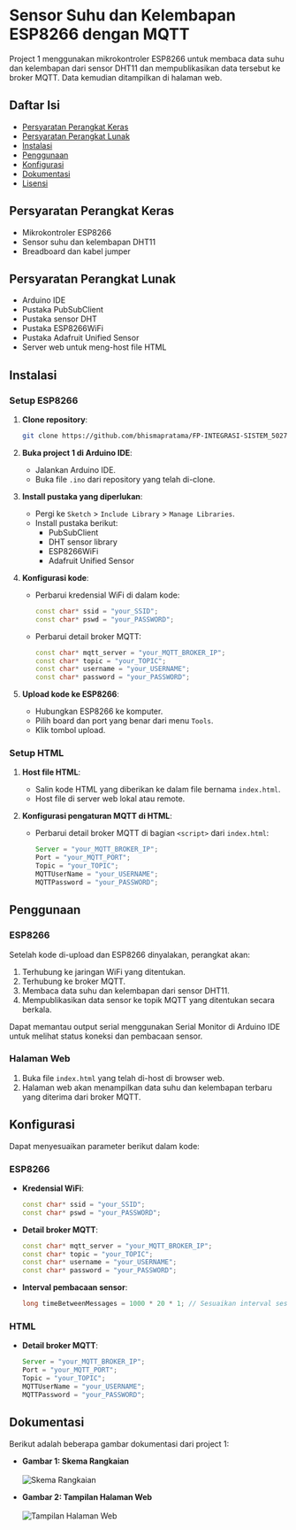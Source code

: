 # Sensor Suhu dan Kelembapan ESP8266 dengan MQTT

Project 1 menggunakan mikrokontroler ESP8266 untuk membaca data suhu dan kelembapan dari sensor DHT11 dan mempublikasikan data tersebut ke broker MQTT. Data kemudian ditampilkan di halaman web.

## Daftar Isi

- [Persyaratan Perangkat Keras](#persyaratan-perangkat-keras)
- [Persyaratan Perangkat Lunak](#persyaratan-perangkat-lunak)
- [Instalasi](#instalasi)
- [Penggunaan](#penggunaan)
- [Konfigurasi](#konfigurasi)
- [Dokumentasi](#dokumentasi)
- [Lisensi](#lisensi)

## Persyaratan Perangkat Keras

- Mikrokontroler ESP8266
- Sensor suhu dan kelembapan DHT11
- Breadboard dan kabel jumper

## Persyaratan Perangkat Lunak

- Arduino IDE
- Pustaka PubSubClient
- Pustaka sensor DHT
- Pustaka ESP8266WiFi
- Pustaka Adafruit Unified Sensor
- Server web untuk meng-host file HTML

## Instalasi

### Setup ESP8266

1. **Clone repository**:

   ```bash
   git clone https://github.com/bhismapratama/FP-INTEGRASI-SISTEM_5027221005_5027221014.git
   ```

2. **Buka project 1 di Arduino IDE**:

   - Jalankan Arduino IDE.
   - Buka file `.ino` dari repository yang telah di-clone.

3. **Install pustaka yang diperlukan**:

   - Pergi ke `Sketch` > `Include Library` > `Manage Libraries`.
   - Install pustaka berikut:
     - PubSubClient
     - DHT sensor library
     - ESP8266WiFi
     - Adafruit Unified Sensor

4. **Konfigurasi kode**:

   - Perbarui kredensial WiFi di dalam kode:
     ```cpp
     const char* ssid = "your_SSID";
     const char* pswd = "your_PASSWORD";
     ```
   - Perbarui detail broker MQTT:
     ```cpp
     const char* mqtt_server = "your_MQTT_BROKER_IP";
     const char* topic = "your_TOPIC";
     const char* username = "your_USERNAME";
     const char* password = "your_PASSWORD";
     ```

5. **Upload kode ke ESP8266**:
   - Hubungkan ESP8266 ke komputer.
   - Pilih board dan port yang benar dari menu `Tools`.
   - Klik tombol upload.

### Setup HTML

1. **Host file HTML**:

   - Salin kode HTML yang diberikan ke dalam file bernama `index.html`.
   - Host file di server web lokal atau remote.

2. **Konfigurasi pengaturan MQTT di HTML**:
   - Perbarui detail broker MQTT di bagian `<script>` dari `index.html`:
     ```javascript
     Server = "your_MQTT_BROKER_IP";
     Port = "your_MQTT_PORT";
     Topic = "your_TOPIC";
     MQTTUserName = "your_USERNAME";
     MQTTPassword = "your_PASSWORD";
     ```

## Penggunaan

### ESP8266

Setelah kode di-upload dan ESP8266 dinyalakan, perangkat akan:

1. Terhubung ke jaringan WiFi yang ditentukan.
2. Terhubung ke broker MQTT.
3. Membaca data suhu dan kelembapan dari sensor DHT11.
4. Mempublikasikan data sensor ke topik MQTT yang ditentukan secara berkala.

Dapat memantau output serial menggunakan Serial Monitor di Arduino IDE untuk melihat status koneksi dan pembacaan sensor.

### Halaman Web

1. Buka file `index.html` yang telah di-host di browser web.
2. Halaman web akan menampilkan data suhu dan kelembapan terbaru yang diterima dari broker MQTT.

## Konfigurasi

Dapat menyesuaikan parameter berikut dalam kode:

### ESP8266

- **Kredensial WiFi**:
  ```cpp
  const char* ssid = "your_SSID";
  const char* pswd = "your_PASSWORD";
  ```
- **Detail broker MQTT**:
  ```cpp
  const char* mqtt_server = "your_MQTT_BROKER_IP";
  const char* topic = "your_TOPIC";
  const char* username = "your_USERNAME";
  const char* password = "your_PASSWORD";
  ```
- **Interval pembacaan sensor**:
  ```cpp
  long timeBetweenMessages = 1000 * 20 * 1; // Sesuaikan interval sesuai kebutuhan
  ```

### HTML

- **Detail broker MQTT**:
  ```javascript
  Server = "your_MQTT_BROKER_IP";
  Port = "your_MQTT_PORT";
  Topic = "your_TOPIC";
  MQTTUserName = "your_USERNAME";
  MQTTPassword = "your_PASSWORD";
  ```

## Dokumentasi

Berikut adalah beberapa gambar dokumentasi dari project 1:

- **Gambar 1: Skema Rangkaian**
  <br><br>
  ![Skema Rangkaian](https://github.com/bhismapratama/FP-INTEGRASI-SISTEM_5027221005_5027221014/assets/104546173/07e04ec3-8b5d-4450-aae0-d07362c0fe94)

- **Gambar 2: Tampilan Halaman Web**
  <br><br>
  ![Tampilan Halaman Web](https://github.com/bhismapratama/FP-INTEGRASI-SISTEM_5027221005_5027221014/assets/104546173/288c345f-3eed-406d-815c-f55dc1511ed3)

